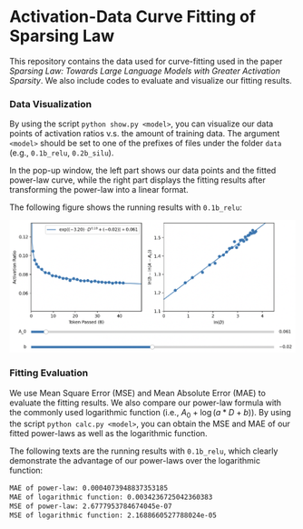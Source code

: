 # Activation-Data Curve Fitting of Sparsing Law

This repository contains the data used for curve-fitting used in the paper *Sparsing Law: Towards Large Language Models with Greater Activation Sparsity*.
We also include codes to evaluate and visualize our fitting results.

### Data Visualization

By using the script `python show.py <model>`, you can visualize our data points of activation ratios v.s. the amount of training data. The argument `<model>` should be set to one of the prefixes of files under the folder `data` (e.g., `0.1b_relu`, `0.2b_silu`).

In the pop-up window, the left part shows our data points and the fitted power-law curve, while the right part displays the fitting results after transforming the power-law into a linear format.

The following figure shows the running results with `0.1b_relu`:

![](figures/show_01b_relu.png)

### Fitting Evaluation

We use Mean Square Error (MSE) and Mean Absolute Error (MAE) to evaluate the fitting results. We also compare our power-law formula with the commonly used logarithmic function (i.e., $`A_0+\log(a*D+b)`$). By using the script `python calc.py <model>`, you can obtain the MSE and MAE of our fitted power-laws as well as the logarithmic function.

The following texts are the running results with `0.1b_relu`, which clearly demonstrate the advantage of our power-laws over the logarithmic function:

```
MAE of power-law: 0.0004073948837353185
MAE of logarithmic function: 0.0034236725042360383
MSE of power-law: 2.6777953784674045e-07
MSE of logarithmic function: 2.1688660527788024e-05
```
